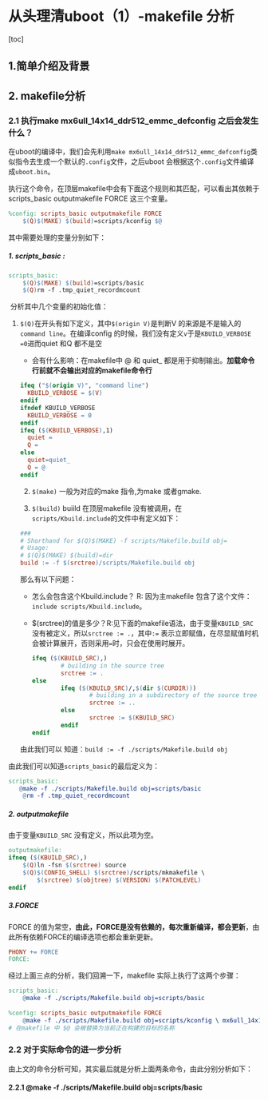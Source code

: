 # 从头理清uboot（1）-makefile 分析

[toc]

## 1.简单介绍及背景

## 2. makefile分析

### 2.1 执行make mx6ull_14x14_ddr512_emmc_defconfig 之后会发生什么？

在uboot的编译中，我们会先利用`make mx6ull_14x14_ddr512_emmc_defconfig`类似指令去生成一个默认的`.config`文件，之后uboot 会根据这个`.config`文件编译成`uboot.bin`。

执行这个命令，在顶层makefile中会有下面这个规则和其匹配，可以看出其依赖于scripts_basic  outputmakefile FORCE 这三个变量。

```makefile
%config: scripts_basic outputmakefile FORCE
	$(Q)$(MAKE) $(build)=scripts/kconfig $@
```

其中需要处理的变量分别如下：

##### 1. scripts_basic  :

```makefile
scripts_basic:
	$(Q)$(MAKE) $(build)=scripts/basic
	$(Q)rm -f .tmp_quiet_recordmcount
```

​	分析其中几个变量的初始化值：

  1. `$(Q)`在开头有如下定义，其中`$(origin V)`是判断V 的来源是不是输入的`command line`。在编译config 的时候，我们没有定义`v`于是`KBUILD_VERBOSE =0`进而quiet 和Q 都不是空

     * 会有什么影响：在makefile中 @ 和 quiet_ 都是用于抑制输出。**加载命令行前就不会输出对应的makefile命令行**

     ```makefile
     ifeq ("$(origin V)", "command line")
       KBUILD_VERBOSE = $(V)
     endif
     ifndef KBUILD_VERBOSE
       KBUILD_VERBOSE = 0
     endif
     ifeq ($(KBUILD_VERBOSE),1)
       quiet =
       Q =
     else
       quiet=quiet_
       Q = @
     endif
     ```

		2.  `$(make)` 一般为对应的make 指令,为make 或者gmake.
	
		3.  `$(build)` buiild 在顶层makefile 没有被调用，在`scripts/Kbuild.include`的文件中有定义如下：

      ```makefile
      ###
      # Shorthand for $(Q)$(MAKE) -f scripts/Makefile.build obj=
      # Usage:
      # $(Q)$(MAKE) $(build)=dir
      build := -f $(srctree)/scripts/Makefile.build obj
      ```

      那么有以下问题：

      * 怎么会包含这个Kbuild.include？ R: 因为主makefile 包含了这个文件：`include scripts/Kbuild.include`。

      * $(srctree)的值是多少？R:见下面的makefile语法，由于变量`KBUILD_SRC`没有被定义，所以`srctree := .`，其中`:=`  表示立即赋值，在尽显赋值时机会被计算展开，否则采用`=`时，只会在使用时展开。

        ```makefile
        ifeq ($(KBUILD_SRC),)
                # building in the source tree
                srctree := . 
        else
                ifeq ($(KBUILD_SRC)/,$(dir $(CURDIR)))
                        # building in a subdirectory of the source tree
                        srctree := ..
                else
                        srctree := $(KBUILD_SRC)
                endif
        endif
        ```

      由此我们可以 知道：`build := -f ./scripts/Makefile.build obj`

由此我们可以知道`scripts_basic`的最后定义为：

```makefile
scripts_basic:
   @make -f ./scripts/Makefile.build obj=scripts/basic
	@rm -f .tmp_quiet_recordmcount
```



##### 2. outputmakefile

由于变量`KBUILD_SRC` 没有定义，所以此项为空。

```makefile
outputmakefile:
ifneq ($(KBUILD_SRC),)
	$(Q)ln -fsn $(srctree) source
	$(Q)$(CONFIG_SHELL) $(srctree)/scripts/mkmakefile \
	    $(srctree) $(objtree) $(VERSION) $(PATCHLEVEL)
endif
```

##### 3.FORCE

FORCE 的值为常空，**由此，FORCE是没有依赖的，每次重新编译，都会更新**，由此所有依赖FORCE的编译选项也都会重新更新。

```makefile
PHONY += FORCE
FORCE:
```

经过上面三点的分析，我们回溯一下，makefile 实际上执行了这两个步骤：

```makefile
scripts_basic:
	@make -f ./scripts/Makefile.build obj=scripts/basic
	
%config: scripts_basic outputmakefile FORCE
	@make -f ./scripts/Makefile.build obj=scripts/kconfig \ mx6ull_14x14_ddr512_emmc_defconfig
# 在makefile 中 $@ 会被替换为当前正在构建的目标的名称
```



### 2.2 对于实际命令的进一步分析

由上文的命令分析可知，其实最后就是分析上面两条命令，由此分别分析如下：

#### 2.2.1 @make -f ./scripts/Makefile.build obj=scripts/basic